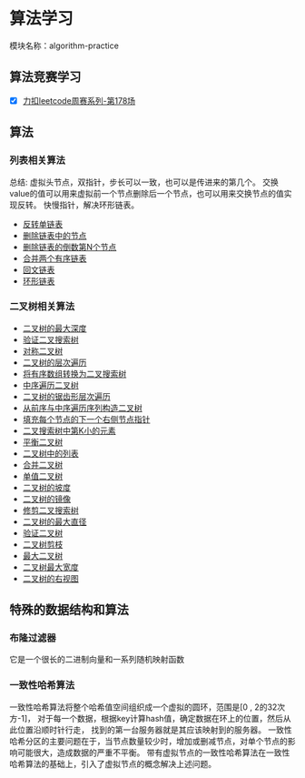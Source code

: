 # 算法学习
模块名称：algorithm-practice
## 算法竞赛学习
- [x] [力扣leetcode周赛系列-第178场](https://www.toutiao.com/i6799238431051350532/)
## 算法
### 列表相关算法
总结: 虚拟头节点，双指针，步长可以一致，也可以是传进来的第几个。
交换value的值可以用来虚拟前一个节点删除后一个节点，也可以用来交换节点的值实现反转。
快慢指针，解决环形链表。
- [反转单链表](https://www.toutiao.com/i6806239361680540171/)
- [删除链表中的节点](https://www.toutiao.com/i6806475703521903116/)
- [删除链表的倒数第N个节点](https://www.toutiao.com/i6807228381768188429/)
- [合并两个有序链表](https://www.toutiao.com/i6807584336703914499/)
- [回文链表](https://www.toutiao.com/i6808024343902159372/)
- [环形链表](https://www.toutiao.com/i6808442471421313548/)
### 二叉树相关算法
- [二叉树的最大深度](https://www.toutiao.com/i6808798912267158027/)
- [验证二叉搜索树](https://www.toutiao.com/i6809221437497278988/)
- [对称二叉树](https://www.toutiao.com/i6809559740499100167/)
- [二叉树的层次遍历](https://www.toutiao.com/i6809891274313695756/)
- [将有序数组转换为二叉搜索树](https://www.toutiao.com/i6810376190738563598/)
- [中序遍历二叉树](https://www.toutiao.com/i6810657575986528775/)
- [二叉树的锯齿形层次遍历](https://www.toutiao.com/i6810938127432024580/)
- [从前序与中序遍历序列构造二叉树](https://www.toutiao.com/i6811370590365024771/)
- [填充每个节点的下一个右侧节点指针](https://www.toutiao.com/i6811862496777863687/)
- [二叉搜索树中第K小的元素](https://www.toutiao.com/i6812874863313682947/)
- [平衡二叉树](https://www.toutiao.com/i6813339162939228686/)
- [二叉树中的列表](https://www.toutiao.com/i6813518317374931467/)
- [合并二叉树](https://www.toutiao.com/i6813899896257511944/)
- [单值二叉树](https://www.toutiao.com/i6814451367084556803/)
- [二叉树的坡度](https://www.toutiao.com/i6814710498727035404/)
- [二叉树的镜像](https://www.toutiao.com/i6815196134449873419/)
- [修剪二叉搜索树](https://www.toutiao.com/i6815724437950693895/)
- [二叉树的最大直径](https://www.toutiao.com/i6816213909574255111/)
- [验证二叉树](https://www.toutiao.com/i6816671344797680131/)
- [二叉树剪枝](https://www.toutiao.com/i6817393067213980167/)
- [最大二叉树](https://www.toutiao.com/i6817720002876015117/)
- [二叉树最大宽度](https://www.toutiao.com/i6818007856504111619/)
- [二叉树的右视图](https://www.toutiao.com/i6818336179893568003/)
## 特殊的数据结构和算法
### 布隆过滤器
它是一个很长的二进制向量和一系列随机映射函数
### 一致性哈希算法
一致性哈希算法将整个哈希值空间组织成一个虚拟的圆环，范围是[0 , 2的32次方-1]，
对于每一个数据，根据key计算hash值，确定数据在环上的位置，然后从此位置沿顺时针行走，
找到的第一台服务器就是其应该映射到的服务器。
一致性哈希分区的主要问题在于，当节点数量较少时，增加或删减节点，对单个节点的影响可能很大，造成数据的严重不平衡。
带有虚拟节点的一致性哈希算法在一致性哈希算法的基础上，引入了虚拟节点的概念解决上述问题。
